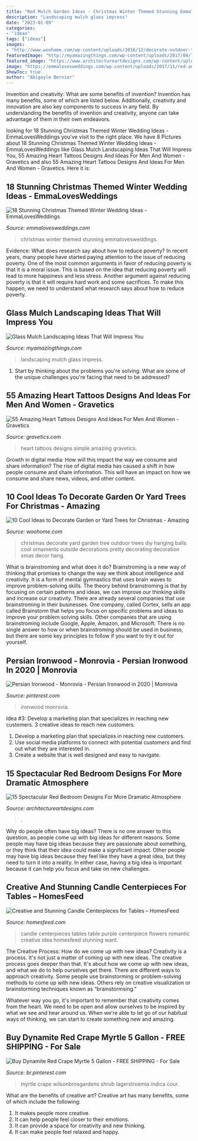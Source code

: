 ```yaml
---
title: "Red Mulch Garden Ideas - Christmas Winter Themed Stunning Emmalovesweddings"
description: "Landscaping mulch glass impress"
date: "2023-01-09"
categories:
- "ideas"
tags: ["ideas"]
images:
- "http://www.woohome.com/wp-content/uploads/2016/12/decorate-outdoor-tree-this-christmas-05.jpg"
featuredImage: "http://myamazingthings.com/wp-content/uploads/2017/04/landscape6-768x1024.jpg"
featured_image: "https://www.architectureartdesigns.com/wp-content/uploads/2016/09/11-43.jpg"
image: "https://emmalovesweddings.com/wp-content/uploads/2017/11/red-and-green-holiday-wedding-cakes.jpg"
ShowToc: true
author: "Abigayle Bernier"
---
```



Invention and creativity: What are some benefits of invention?
Invention has many benefits, some of which are listed below. Additionally, creativity and innovation are also key components to success in any field. By understanding the benefits of invention and creativity, anyone can take advantage of them in their own endeavors.

	

		
looking for 18 Stunning Christmas Themed Winter Wedding Ideas - EmmaLovesWeddings you've visit to the right place. We have 8 Pictures about 18 Stunning Christmas Themed Winter Wedding Ideas - EmmaLovesWeddings like Glass Mulch Landscaping Ideas That Will Impress You, 55 Amazing Heart Tattoos Designs And Ideas For Men And Women - Gravetics and also 55 Amazing Heart Tattoos Designs And Ideas For Men And Women - Gravetics. Here it is:
		
    
## 18 Stunning Christmas Themed Winter Wedding Ideas - EmmaLovesWeddings

<img loading=lazy src="https://emmalovesweddings.com/wp-content/uploads/2017/11/red-and-green-holiday-wedding-cakes.jpg" onerror="this.onerror=null;this.src='https://tse4.mm.bing.net/th?id=OIP.Ie8uhicf3apZz9Iq95-JmAHaLG&amp;pid=15.1';" alt="18 Stunning Christmas Themed Winter Wedding Ideas - EmmaLovesWeddings">

_Source: emmalovesweddings.com_

>christmas winter themed stunning emmalovesweddings. 

	

Evidence: What does research say about how to reduce poverty?
In recent years, many people have started paying attention to the issue of reducing poverty. One of the most common arguments in favor of reducing poverty is that it is a moral issue. This is based on the idea that reducing poverty will lead to more happiness and less stress. Another argument against reducing poverty is that it will require hard work and some sacrifices. To make this happen, we need to understand what research says about how to reduce poverty.

    
## Glass Mulch Landscaping Ideas That Will Impress You

<img loading=lazy src="http://myamazingthings.com/wp-content/uploads/2017/04/landscape6-768x1024.jpg" onerror="this.onerror=null;this.src='https://tse1.mm.bing.net/th?id=OIP.MoJtwh-F3Q2AYwpwJrtyWgHaJ4&amp;pid=15.1';" alt="Glass Mulch Landscaping Ideas That Will Impress You">

_Source: myamazingthings.com_

>landscaping mulch glass impress. 

	

1. Start by thinking about the problems you're solving. What are some of the unique challenges you're facing that need to be addressed? 

    
## 55 Amazing Heart Tattoos Designs And Ideas For Men And Women - Gravetics

<img loading=lazy src="https://www.gravetics.com/wp-content/uploads/2016/11/The-Simple-Heart.jpg" onerror="this.onerror=null;this.src='https://tse3.mm.bing.net/th?id=OIP.RtmOiZdsaCJWnZIDPZ-DIAHaHa&amp;pid=15.1';" alt="55 Amazing Heart Tattoos Designs And Ideas For Men And Women - Gravetics">

_Source: gravetics.com_

>heart tattoos designs simple amazing gravetics. 

	

Growth in digital media: How will this impact the way we consume and share information?
The rise of digital media has caused a shift in how people consume and share information. This will have an impact on how we consume and share news, videos, and other content.

    
## 10 Cool Ideas To Decorate Garden Or Yard Trees For Christmas - Amazing

<img loading=lazy src="http://www.woohome.com/wp-content/uploads/2016/12/decorate-outdoor-tree-this-christmas-05.jpg" onerror="this.onerror=null;this.src='https://tse3.mm.bing.net/th?id=OIP.KHZAfA4r3P96BUw7NllHIwHaLI&amp;pid=15.1';" alt="10 Cool Ideas to Decorate Garden or Yard Trees for Christmas - Amazing">

_Source: woohome.com_

>christmas decorate yard garden tree outdoor trees diy hanging balls cool ornaments outside decorations pretty decorating decoration xmas decor hang. 

	

What is brainstroming and what does it do?
Brainstroming is a new way of thinking that promises to change the way we think about intelligence and creativity. It is a form of mental gymnastics that uses brain waves to improve problem-solving skills. The theory behind brainstroming is that by focusing on certain patterns and ideas, we can improve our thinking skills and increase our creativity.
There are already several companies that use brainstroming in their businesses. One company, called Cortex, sells an app called Brainstorm that helps you focus on specific problems and ideas to improve your problem solving skills. Other companies that are using brainstroming include Google, Apple, Amazon, and Microsoft. There is no single answer to how or when brainstroming should be used in business, but there are some key principles to follow if you want to try it out for yourself.

    
## Persian Ironwood - Monrovia - Persian Ironwood In 2020 | Monrovia

<img loading=lazy src="https://i.pinimg.com/736x/ca/ed/a5/caeda521feab0de5086dc0ec7187c3c7.jpg" onerror="this.onerror=null;this.src='https://tse1.mm.bing.net/th?id=OIP.D5a1dXeupe1D0rWnbySQQAHaLH&amp;pid=15.1';" alt="Persian Ironwood - Monrovia - Persian Ironwood in 2020 | Monrovia">

_Source: pinterest.com_

>ironwood monrovia. 

	

Idea #3: Develop a marketing plan that specializes in reaching new customers.
3 creative ideas to reach new customers.
1. Develop a marketing plan that specializes in reaching new customers. 
2. Use social media platforms to connect with potential customers and find out what they are interested in. 
3. Create a website that is well designed and easy to navigate.

    
## 15 Spectacular Red Bedroom Designs For More Dramatic Atmosphere

<img loading=lazy src="https://www.architectureartdesigns.com/wp-content/uploads/2016/09/11-43.jpg" onerror="this.onerror=null;this.src='https://tse4.mm.bing.net/th?id=OIP.aE7xcuc7LrV-AIbUhiVzjwHaFj&amp;pid=15.1';" alt="15 Spectacular Red Bedroom Designs For More Dramatic Atmosphere">

_Source: architectureartdesigns.com_

>. 

	

Why do people often have big ideas?
There is no one answer to this question, as people come up with big ideas for different reasons. Some people may have big ideas because they are passionate about something, or they think that their idea could make a significant impact. Other people may have big ideas because they feel like they have a great idea, but they need to turn it into a reality. In either case, having a big idea is important because it can help you focus and take on new challenges.

    
## Creative And Stunning Candle Centerpieces For Tables – HomesFeed

<img loading=lazy src="https://homesfeed.com/wp-content/uploads/2016/03/A-string-of-candle-centerpiece-idea-for-table-consisting-of-fresh-purple-flowers-green-grass-and-well-organized-candlesticks.jpg" onerror="this.onerror=null;this.src='https://tse2.mm.bing.net/th?id=OIP.N9TPOPQam6JxpPMLPvaHQAHaLH&amp;pid=15.1';" alt="Creative and Stunning Candle Centerpieces for Tables – HomesFeed">

_Source: homesfeed.com_

>candle centerpieces tables table purple centerpiece flowers romantic creative idea homesfeed stunning want. 

	

The Creative Process: How do we come up with new ideas?
Creativity is a process. It's not just a matter of coming up with new ideas. The creative process goes deeper than that. It's about how we come up with new ideas, and what we do to help ourselves get there.
There are different ways to approach creativity. Some people use brainstorming or problem-solving methods to come up with new ideas. Others rely on creative visualization or brainstorming techniques known as “brainstormsing.”

Whatever way you go, it's important to remember that creativity comes from the heart. We need to be open and allow ourselves to be inspired by what we see and hear around us. When we're able to let go of our habitual ways of thinking, we can start to create something new and amazing.

    
## Buy Dynamite Red Crape Myrtle 5 Gallon - FREE SHIPPING - For Sale

<img loading=lazy src="https://i.pinimg.com/736x/15/5f/4b/155f4bd980657edb8d20c92fc265fde7.jpg" onerror="this.onerror=null;this.src='https://tse1.mm.bing.net/th?id=OIP.IY3UWuCc3jgMpB-8Giu53QHaLH&amp;pid=15.1';" alt="Buy Dynamite Red Crape Myrtle 5 Gallon - FREE SHIPPING - For Sale">

_Source: br.pinterest.com_

>myrtle crape wilsonbrosgardens shrub lagerstroemia indica cour. 

	

What are the benefits of creative art?
Creative art has many benefits, some of which include the following: 
1. It makes people more creative.
2. It can help people feel closer to their emotions.
3. It can provide a space for creativity and new thinking.
4. It can make people feel relaxed and happy.

